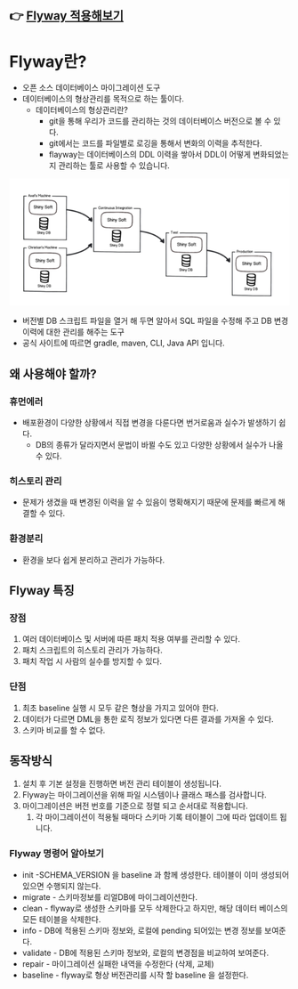 ## 👉 [Flyway 적용해보기](README2.md)

# Flyway란?

- 오픈 소스 데이터베이스 마이그레이션 도구
- 데이터베이스의 형상관리를 목적으로 하는 툴이다.
    - 데이터베이스의 형상관리란?
        - git을 통해 우리가 코드를 관리하는 것의 데이터베이스 버전으로 볼 수 있다.
        - git에서는 코드를 파일별로 로깅을 통해서 변화의 이력을 추적한다.
        - flayway는 데이터베이스의 DDL 이력을 쌓아서 DDL이 어떻게 변화되었는지 관리하는 툴로 사용할 수 있습니다.

![img.png](images/img.png)

- 버전별 DB 스크립트 파일을 열거 해 두면 알아서 SQL 파일을 수정해 주고 DB 변경 이력에 대한 관리를 해주는 도구
- 공식 사이트에 따르면 gradle, maven, CLI, Java API 입니다.

## 왜 사용해야 할까?

### 휴먼에러
* 배포환경이 다양한 상황에서 직접 변경을 다룬다면 번거로움과 실수가 발생하기 쉽다. 
    * DB의 종류가 달라지면서 문법이 바뀔 수도 있고 다양한 상황에서 실수가 나올 수 있다.

### 히스토리 관리
* 문제가 생겼을 때 변경된 이력을 알 수 있음이 명확해지기 때문에 문제를 빠르게 해결할 수 있다.

### 환경분리
* 환경을 보다 쉽게 분리하고 관리가 가능하다.

## Flyway 특징
### 장점
1. 여러 데이터베이스 및 서버에 따른 패치 적용 여부를 관리할 수 있다.
2. 패치 스크립트의 히스토리 관리가 가능하다.
3. 패치 작업 시 사람의 실수를 방지할 수 있다.

### 단점
1. 최초 baseline 실행 시 모두 같은 형상을 가지고 있어야 한다.
2. 데이터가 다르면 DML을 통한 로직 정보가 있다면 다른 결과를 가져올 수 있다.
3. 스키마 비교를 할 수 없다.

## 동작방식
1. 설치 후 기본 설정을 진행하면 버전 관리 테이블이 생성됩니다.
2. Flyway는 마이그레이션을 위해 파일 시스템이나 클래스 패스를 검사합니다.
3. 마이그레이션은 버전 번호를 기준으로 정렬 되고 순서대로 적용합니다.
    1. 각 마이그레이션이 적용될 때마다 스키마 기록 테이블이 그에 따라 업데이트 됩니다.

### Flyway 명령어 알아보기
* init -SCHEMA_VERSION 을 baseline 과 함께 생성한다. 테이블이 이미 생성되어 있으면 수행되지 않는다.
* migrate - 스키마정보를 리얼DB에 마이그레이션한다.
* clean - flyway로 생성한 스키마를 모두 삭제한다고 하지만, 해당 데이터 베이스의 모든 테이블을 삭제한다.
* info - DB에 적용된 스키마 정보와, 로컬에 pending 되어있는 변경 정보를 보여준다.
* validate - DB에 적용된 스키마 정보와, 로컬의 변경점을 비교하여 보여준다.
* repair - 마이그레이션 실패한 내역을 수정한다 (삭제, 교체)
* baseline - flyway로 형상 버전관리를 시작 할 baseline 을 설정한다.
